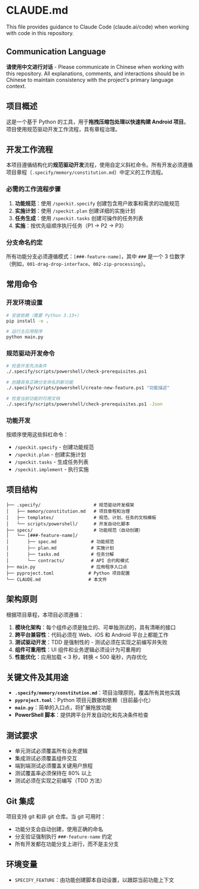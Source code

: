 ﻿# CLAUDE.md

This file provides guidance to Claude Code (claude.ai/code) when working with code in this repository.

## Communication Language

**请使用中文进行对话** - Please communicate in Chinese when working with this repository. All explanations, comments, and interactions should be in Chinese to maintain consistency with the project's primary language context.

## 项目概述

这是一个基于 Python 的工具，用于**拖拽压缩包处理以快速构建 Android 项目**。项目使用规范驱动开发工作流程，具有章程治理。

## 开发工作流程

本项目遵循结构化的**规范驱动开发**流程，使用自定义斜杠命令。所有开发必须遵循项目章程（`.specify/memory/constitution.md`）中定义的工作流程。

### 必需的工作流程步骤

1. **功能规范**：使用 `/speckit.specify` 创建包含用户故事和需求的功能规范
2. **实施计划**：使用 `/speckit.plan` 创建详细的实施计划
3. **任务生成**：使用 `/speckit.tasks` 创建可操作的任务列表
4. **实施**：按优先级顺序执行任务（P1 → P2 → P3）

### 分支命名约定

所有功能分支必须遵循模式：`[###-feature-name]`，其中 `###` 是一个 3 位数字（例如，`001-drag-drop-interface`、`002-zip-processing`）。

## 常用命令

### 开发环境设置
```bash
# 安装依赖（需要 Python 3.13+）
pip install -e .

# 运行主应用程序
python main.py
```

### 规范驱动开发命令
```bash
# 检查开发先决条件
./.specify/scripts/powershell/check-prerequisites.ps1

# 创建具有正确分支命名的新功能
./.specify/scripts/powershell/create-new-feature.ps1 "功能描述"

# 检查当前功能的可用文档
./.specify/scripts/powershell/check-prerequisites.ps1 -Json
```

### 功能开发
按顺序使用这些斜杠命令：
- `/speckit.specify` - 创建功能规范
- `/speckit.plan` - 创建实施计划
- `/speckit.tasks` - 生成任务列表
- `/speckit.implement` - 执行实施

## 项目结构

```
├── .specify/                    # 规范驱动开发框架
│   ├── memory/constitution.md   # 项目章程和治理
│   ├── templates/               # 规范、计划、任务的文档模板
│   └── scripts/powershell/      # 开发自动化脚本
├── specs/                       # 功能规范（自动创建）
│   └── [###-feature-name]/
│       ├── spec.md             # 功能规范
│       ├── plan.md             # 实施计划
│       ├── tasks.md            # 任务分解
│       └── contracts/          # API 合约和模式
├── main.py                     # 应用程序入口点
├── pyproject.toml             # Python 项目配置
└── CLAUDE.md                  # 本文件
```

## 架构原则

根据项目章程，本项目必须遵循：

1. **模块化架构**：每个组件必须是独立的、可单独测试的，具有清晰的接口
2. **跨平台兼容性**：代码必须在 Web、iOS 和 Android 平台上都能工作
3. **测试驱动开发**：TDD 是强制性的 - 测试必须在实现之前编写并失败
4. **组件可重用性**：UI 组件和业务逻辑必须设计为可重用的
5. **性能优化**：应用加载 < 3 秒，转换 < 500 毫秒，内存优化

## 关键文件及其用途

- **`.specify/memory/constitution.md`**：项目治理原则，覆盖所有其他实践
- **`pyproject.toml`**：Python 项目元数据和依赖（目前最小化）
- **`main.py`**：简单的入口点，将扩展拖放功能
- **PowerShell 脚本**：提供跨平台开发自动化和先决条件检查

## 测试要求

- 单元测试必须覆盖所有业务逻辑
- 集成测试必须覆盖组件交互
- 端到端测试必须覆盖关键用户旅程
- 测试覆盖率必须保持在 80% 以上
- 测试必须在实现之前编写（TDD 方法）

## Git 集成

项目支持 git 和非 git 仓库。当 git 可用时：
- 功能分支会自动创建，使用正确的命名
- 分支验证强制执行 `###-feature-name` 约定
- 所有开发都在功能分支上进行，而不是主分支

## 环境变量

- `SPECIFY_FEATURE`：由功能创建脚本自动设置，以跟踪当前功能上下文
